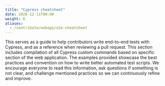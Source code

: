 ```yaml
---
title: "Cypress cheatsheet"
date: 2020-12-11T00:00
weight: 6
aliases:
  - /contribute/webapp/e2e-cheatsheet
---
```


This serves as a guide to help contributors write end-to-end tests with Cypress, and as a reference when reviewing a pull request. This section includes compilation of all Cypress custom commands based on specific section of the web application. The examples provided showcase the best practices and convention on how to write better automated test scripts.
We encourage everyone to read this information, ask questions if something is not clear, and challenge mentioned practices so we can continuously refine and improve.
